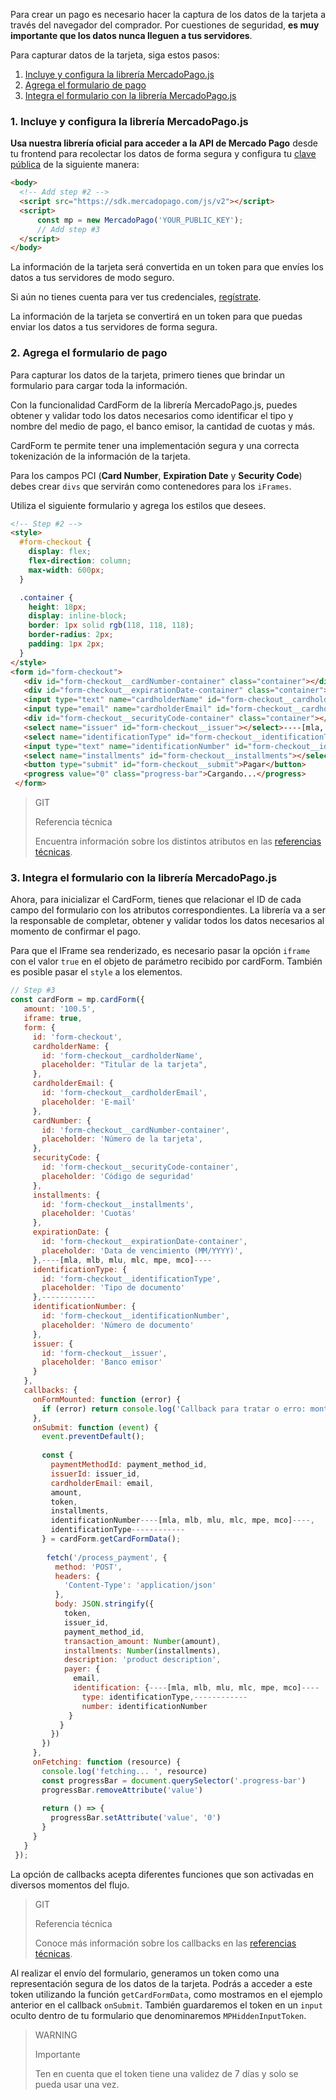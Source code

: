 Para crear un pago es necesario hacer la captura de los datos de la tarjeta a través del navegador del comprador. Por cuestiones de seguridad, **es muy importante que los datos nunca lleguen a tus servidores**.

Para capturar datos de la tarjeta, siga estos pasos:

1. [Incluye y configura la librería MercadoPago.js](#bookmark_1._incluye_y_configura_la_librería_mercadopago.js)
2. [Agrega el formulario de pago](#bookmark_2._agrega_el_formulario_de_pago)
3. [Integra el formulario con la librería MercadoPago.js](#bookmark_3._integra_el_formulario_con_la_librería_mercadopago.js)

### 1. Incluye y configura la librería MercadoPago.js

**Usa nuestra librería oficial para acceder a la API de Mercado Pago** desde tu frontend para recolectar los datos de forma segura y configura tu [clave pública]([FAKER][CREDENTIALS][URL]) de la siguiente manera:

```html
<body>
  <!-- Add step #2 -->
  <script src="https://sdk.mercadopago.com/js/v2"></script>
  <script>
      const mp = new MercadoPago('YOUR_PUBLIC_KEY');
      // Add step #3
  </script>
</body>
```

La información de la tarjeta será convertida en un token para que envíes los datos a tus servidores de modo seguro.

Si aún no tienes cuenta para ver tus credenciales, [regístrate](https://www.mercadopago[FAKER][URL][DOMAIN]/registration-mp).

La información de la tarjeta se convertirá en un token para que puedas enviar los datos a tus servidores de forma segura.

### 2. Agrega el formulario de pago

Para capturar los datos de la tarjeta, primero tienes que brindar un formulario para cargar toda la información.

Con la funcionalidad CardForm de la librería MercadoPago.js, puedes obtener y validar todo los datos necesarios como identificar el tipo y nombre del medio de pago, el banco emisor, la cantidad de cuotas y más.

CardForm te permite tener una implementación segura y una correcta tokenización de la información de la tarjeta.

Para los campos PCI (**Card Number**, **Expiration Date** y **Security Code**) debes crear `divs` que servirán como contenedores para los `iFrames`.

Utiliza el siguiente formulario y agrega los estilos que desees.

```html
<!-- Step #2 -->
<style>
  #form-checkout {
    display: flex;
    flex-direction: column;
    max-width: 600px;
  }

  .container {
    height: 18px;
    display: inline-block;
    border: 1px solid rgb(118, 118, 118);
    border-radius: 2px;
    padding: 1px 2px;
  }
</style>
<form id="form-checkout">
   <div id="form-checkout__cardNumber-container" class="container"></div>
   <div id="form-checkout__expirationDate-container" class="container"></div>
   <input type="text" name="cardholderName" id="form-checkout__cardholderName"/>
   <input type="email" name="cardholderEmail" id="form-checkout__cardholderEmail"/>
   <div id="form-checkout__securityCode-container" class="container"></div>
   <select name="issuer" id="form-checkout__issuer"></select>----[mla, mlb, mlu, mlc, mpe, mco]----
   <select name="identificationType" id="form-checkout__identificationType"></select>------------
   <input type="text" name="identificationNumber" id="form-checkout__identificationNumber"/>
   <select name="installments" id="form-checkout__installments"></select>
   <button type="submit" id="form-checkout__submit">Pagar</button>
   <progress value="0" class="progress-bar">Cargando...</progress>
 </form>
```


> GIT
> 
> Referencia técnica
> 
> Encuentra información sobre los distintos atributos en las [referencias técnicas](https://github.com/mercadopago/sdk-js).

### 3. Integra el formulario con la librería MercadoPago.js

Ahora, para inicializar el CardForm, tienes que relacionar el ID de cada campo del formulario con los atributos correspondientes. La librería va a ser la responsable de completar, obtener y validar todos los datos necesarios al momento de confirmar el pago.

Para que el IFrame sea renderizado, es necesario pasar la opción `iframe` con el valor `true` en el objeto de parámetro recibido por cardForm. También es posible pasar el `style` a los elementos.

```javascript
// Step #3
const cardForm = mp.cardForm({
   amount: '100.5',
   iframe: true,
   form: {
     id: 'form-checkout',
     cardholderName: {
       id: 'form-checkout__cardholderName',
       placeholder: "Titular de la tarjeta",
     },
     cardholderEmail: {
       id: 'form-checkout__cardholderEmail',
       placeholder: 'E-mail'
     },
     cardNumber: {
       id: 'form-checkout__cardNumber-container',
       placeholder: 'Número de la tarjeta',
     },
     securityCode: {
       id: 'form-checkout__securityCode-container',
       placeholder: 'Código de seguridad'
     },
     installments: {
       id: 'form-checkout__installments',
       placeholder: 'Cuotas'
     },
     expirationDate: {
       id: 'form-checkout__expirationDate-container',
       placeholder: 'Data de vencimiento (MM/YYYY)',
     },----[mla, mlb, mlu, mlc, mpe, mco]----
     identificationType: {
       id: 'form-checkout__identificationType',
       placeholder: 'Tipo de documento'
     },------------
     identificationNumber: {
       id: 'form-checkout__identificationNumber',
       placeholder: 'Número de documento'
     },
     issuer: {
       id: 'form-checkout__issuer',
       placeholder: 'Banco emisor'
     }
   },
   callbacks: {
     onFormMounted: function (error) {
       if (error) return console.log('Callback para tratar o erro: montando o cardForm ', error)
     },
     onSubmit: function (event) {
       event.preventDefault();
 
       const {
         paymentMethodId: payment_method_id,
         issuerId: issuer_id,
         cardholderEmail: email,
         amount,
         token,
         installments,
         identificationNumber----[mla, mlb, mlu, mlc, mpe, mco]----,
         identificationType------------
       } = cardForm.getCardFormData();
 
        fetch('/process_payment', {
          method: 'POST',
          headers: {
            'Content-Type': 'application/json'
          },
          body: JSON.stringify({
            token,
            issuer_id,
            payment_method_id,
            transaction_amount: Number(amount),
            installments: Number(installments),
            description: 'product description',
            payer: {
              email,
              identification: {----[mla, mlb, mlu, mlc, mpe, mco]----
                type: identificationType,------------
                number: identificationNumber
             }
           }
         })
       })
     },
     onFetching: function (resource) {
       console.log('fetching... ', resource)
       const progressBar = document.querySelector('.progress-bar')
       progressBar.removeAttribute('value')
 
       return () => {
         progressBar.setAttribute('value', '0')
       }
     }
   }
 });
```

La opción de callbacks acepta diferentes funciones que son activadas en diversos momentos del flujo. 

> GIT
> 
> Referencia técnica
> 
> Conoce más información sobre los callbacks en las [referencias técnicas](https://github.com/mercadopago/sdk-js/blob/main/API/card-form.md).

Al realizar el envío del formulario, generamos un token como una representación segura de los datos de la tarjeta. Podrás a acceder a este token utilizando la función `getCardFormData`, como mostramos en el ejemplo anterior en el callback `onSubmit`.  También guardaremos el token en un `input` oculto dentro de tu formulario que denominaremos `MPHiddenInputToken`.

> WARNING
>
> Importante
>
> Ten en cuenta que el token tiene una validez de 7 días y solo se pueda usar una vez.
